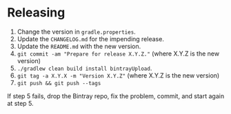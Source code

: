 # Releasing

 1. Change the version in `gradle.properties`.
 2. Update the `CHANGELOG.md` for the impending release.
 3. Update the `README.md` with the new version.
 4. `git commit -am "Prepare for release X.Y.Z."` (where X.Y.Z is the new version)
 5. `./gradlew clean build install bintrayUpload`.
 6. `git tag -a X.Y.X -m "Version X.Y.Z"` (where X.Y.Z is the new version)
 7. `git push && git push --tags`

If step 5 fails, drop the Bintray repo, fix the problem, commit, and start again at step 5.




